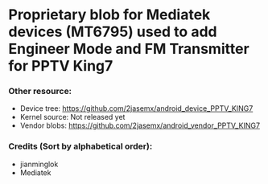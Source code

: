 # Proprietary blob for Mediatek devices (MT6795) used to add Engineer Mode and FM Transmitter for PPTV King7

### Other resource:
  - Device tree: https://github.com/2jasemx/android_device_PPTV_KING7
  - Kernel source: Not released yet
  - Vendor blobs: https://github.com/2jasemx/android_vendor_PPTV_KING7

### Credits (Sort by alphabetical order):
  - jianminglok
  - Mediatek
